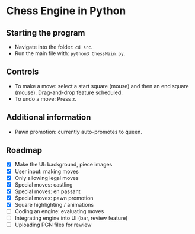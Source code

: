 # Chess Engine in Python

## Starting the program

  - Navigate into the folder: `cd src`.
  - Run the main file with: `python3 ChessMain.py`.

## Controls

  - To make a move: select a start square (mouse) and then an end square (mouse). Drag-and-drop feature scheduled.
  - To undo a move: Press `z`.

## Additional information

  - Pawn promotion: currently auto-promotes to queen.

## Roadmap

  - [x] Make the UI: background, piece images
  - [x] User input: making moves 
  - [x] Only allowing legal moves 
  - [x] Special moves: castling
  - [x] Special moves: en passant
  - [x] Special moves: pawn promotion
  - [x] Square highlighting / animations
  - [ ] Coding an engine: evaluating moves
  - [ ] Integrating engine into UI (bar, review feature)
  - [ ] Uploading PGN files for rewiew
